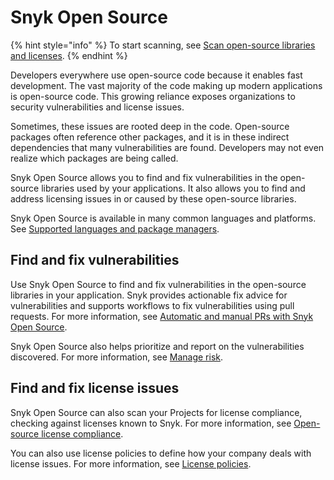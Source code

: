 # Snyk Open Source

{% hint style="info" %}
To start scanning, see [Scan open-source libraries and licenses](../../scan-applications/start-scanning/scan-open-source-libraries-and-licenses/).
{% endhint %}

Developers everywhere use open-source code because it enables fast development. The vast majority of the code making up modern applications is open-source code. This growing reliance exposes organizations to security vulnerabilities and license issues.

Sometimes, these issues are rooted deep in the code. Open-source packages often reference other packages, and it is in these indirect dependencies that many vulnerabilities are found. Developers may not even realize which packages are being called.

Snyk Open Source allows you to find and fix vulnerabilities in the open-source libraries used by your applications. It also allows you to find and address licensing issues in or caused by these open-source libraries.

Snyk Open Source is available in many common languages and platforms. See [Supported languages and package managers](../../scan-applications/supported-languages-and-frameworks/supported-languages-frameworks-and-feature-availability-overview.md).

## Find and fix vulnerabilities

Use Snyk Open Source to find and fix vulnerabilities in the open-source libraries in your application. Snyk provides actionable fix advice for vulnerabilities and supports workflows to fix vulnerabilities using pull requests. For more information, see [Automatic and manual PRs with Snyk Open Source](../../scan-applications/snyk-open-source/open-source-basics/).

Snyk Open Source also helps prioritize and report on the vulnerabilities discovered. For more information, see [Manage risk](../../manage-risk/).

## Find and fix license issues

Snyk Open Source can also scan your Projects for license compliance, checking against licenses known to Snyk. For more information, see [Open-source license compliance](../../scan-applications/start-scanning/scan-open-source-libraries-and-licenses/open-source-license-compliance.md).

You can also use license policies to define how your company deals with license issues. For more information, see [License policies](../../manage-issues/policies/license-policies/).
